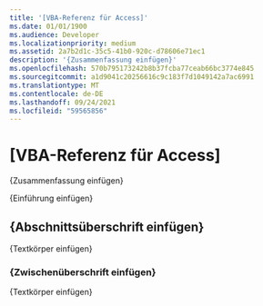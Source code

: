 ```yaml
---
title: '[VBA-Referenz für Access]'
ms.date: 01/01/1900
ms.audience: Developer
ms.localizationpriority: medium
ms.assetid: 2a7b2d1c-35c5-41b0-920c-d78606e71ec1
description: '{Zusammenfassung einfügen}'
ms.openlocfilehash: 570b795173242b8b37fcba77ceab66bc3774e845
ms.sourcegitcommit: a1d9041c20256616c9c183f7d1049142a7ac6991
ms.translationtype: MT
ms.contentlocale: de-DE
ms.lasthandoff: 09/24/2021
ms.locfileid: "59565856"
---
```

# <a name="access-vba-reference"></a>[VBA-Referenz für Access]

{Zusammenfassung einfügen}
  
{Einführung einfügen}
  
## <a name="insert-section-title-text"></a>{Abschnittsüberschrift einfügen}

{Textkörper einfügen}
  
### <a name="insert-subsection-title-text"></a>{Zwischenüberschrift einfügen}

{Textkörper einfügen}
  

